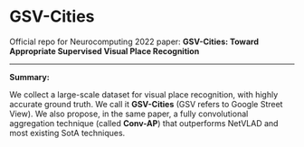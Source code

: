 # GSV-Cities

Official repo for Neurocomputing 2022 paper: **GSV-Cities: Toward Appropriate Supervised Visual Place Recognition**

---

**Summary:**

We collect a large-scale dataset for visual place recognition, with highly accurate ground truth. We call it **GSV-Cities** (GSV refers to Google Street View). We also propose, in the same paper, a fully convolutional aggregation technique (called **Conv-AP**) that outperforms NetVLAD and most existing SotA techniques.

